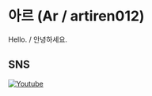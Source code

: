 # 아르 (Ar / artiren012)
Hello. / 안녕하세요.

## SNS
[![Youtube](https://img.shields.io/badge/Youtube%20Channel-red?style=flat&logo=YouTube&logoColor=white)](https://youtube.com/@ar012)
